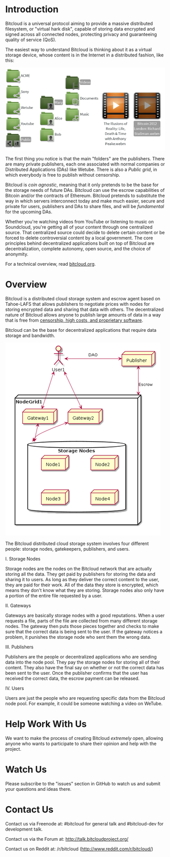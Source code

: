 # Introduction

Bitcloud is a universal protocol aiming to provide a massive distributed filesystem, or "virtual
hark disk", capable of storing data encrypted and signed across all connected
nodes, protecting privacy and guaranteeing quality of service (QoS).

The easiest way to understand Bitcloud is thinking about it as a virtual
storage device, whose content is in the Internet in a distributed fashion, like this:

![File Manager](img/bitcloud-fm.png)


The first thing you notice is that the main "folders" are the
publishers. There are many private publishers, each one associated with normal
companies or Distributed Applications (DAs) like Wetube. There is also a
*Public grid*, in which everybody is free to publish without
censorship.

Bitcloud is *coin agnostic*, meaning that it only pretends to be the base for
the storage needs of future DAs. Bitcloud can use the escrow capabilities of
Bitcoin and/or the contracts of Ethereum. Bitcloud pretends to substitute the
way in which servers interconnect today and make much easier, secure and
private for users, publishers and DAs to share files, and will be *fundamental*
for the upcoming DAs.


Whether you're watching videos from YouTube or listening to music on
Soundcloud, you're getting all of your content through one centralized
source. That centralized source could decide to delete certain content or be
forced to delete controversial content by a local government. The core
principles behind decentralized applications built on top of Bitcloud are
decentralization, complete autonomy, open source, and the choice of anonymity.


For a technical overview, read
[bitcloud.org](https://github.com/wetube/bitcloud/blob/master/bitcloud.org).

# Overview

Bitcloud is a distributed cloud storage system and escrow agent based on
Tahoe-LAFS that allows publishers to negotiate prices with nodes for storing
encrypted data and sharing that data with others. The decentralized nature of
Bitcloud allows anyone to publish large amounts of data in a way that is free
from
[censorship, high costs, and proprietary software](https://github.com/wetube/bitcloud/wiki/Why-Do-We-Need-Bitcloud%3F).

Bitcloud can be the base for decentralized applications that require data
storage and bandwidth.


![Bitcloud Distributed Cloud Storage System](img/structure.png)

The Bitcloud distributed cloud storage system involves four different people:
storage nodes, gatekeepers, publishers, and users.

I. Storage Nodes

Storage nodes are the nodes on the Bitcloud network that are actually storing
all the data. They get paid by publishers for storing the data and sharing it
to users. As long as they deliver the correct content to the user, they are
paid for their work. All of the data they store is encrypted, which means they
don't know what they are storing. Storage nodes also only have a portion of the
entire file requested by a user.

II. Gateways

Gateways are basically storage nodes with a good reputations. When a user
requests a file, parts of the file are collected from many different storage
nodes. The gateway then puts those pieces together and checks to make sure
that the correct data is being sent to the user. If the gateway notices a
problem, it punishes the storage node who sent them the wrong data.

III. Publishers

Publishers are the people or decentralized applications who are sending data
into the node pool. They pay the storage nodes for storing all of their
content. They also have the final say on whether or not the correct data has
been sent to the user. Once the publisher confirms that the user has received
the correct data, the escrow payment can be released.

IV. Users

Users are just the people who are requesting specific data from the Bitcloud
node pool. For example, it could be someone watching a video on WeTube.

# Help Work With Us

We want to make the process of creating Bitcloud *extremely* open, allowing
anyone who wants to participate to share their opinion and help with the
project.


# Watch Us

Please subscribe to the "issues" section in GitHub to watch us and submit your
questions and ideas there.


# Contact Us

Contact us via Freenode at: #bitcloud for general talk and #bitcloud-dev for development talk.

Contact us via the Forum at: http://talk.bitcloudproject.org/

Contact us on Reddit at: /r/bitcloud (http://www.reddit.com/r/bitcloud/)
